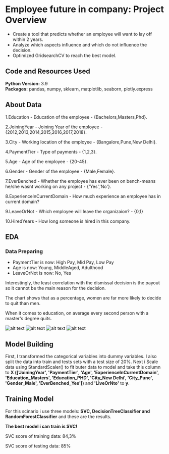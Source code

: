 # Employee future in company: Project Overview 
* Create a tool that predicts whether an employee will want to lay off within 2 years.
* Analyze which aspects influence and which do not influence the decision.
* Optimized GridsearchCV to reach the best model.  

## Code and Resources Used 
**Python Version:** 3.9  
**Packages:** pandas, numpy, sklearn, matplotlib, seaborn, plotly.express

## About Data

1.Education - Education of the employee - {Bachelors,Masters,Phd}.

2.JoiningYear - Joining Year of the employee - {2012,2013,2014,2015,2016,2017,2018}.

3.City - Working location of the employee - {Bangalore,Pune,New Delhi}.

4.PaymentTier - Type of payments - {1,2,3}.

5.Age - Age of the employee - {20-45}.

6.Gender - Gender of the employee - {Male,Female}.

7.EverBenched - Whether the employee has ever been on bench-means he/she wasnt working on any project - {'Yes','No'}.

8.ExperienceInCurrentDomain - How much experience an employee has in current domain?

9.LeaveOrNot - Which employee will leave the organizaion? - {0,1}

10.HiredYears - How long someone is hired in this company.

## EDA
### Data Preparing
* PaymentTier is now: High Pay, Mid Pay, Low Pay
* Age is now: Young, MiddleAged, Adulthood
* LeaveOrNot is now: No, Yes

Interestingly, the least correlation with the dismissal decision is the payout so it cannot be the main reason for the decision.

The chart shows that as a percentage, women are far more likely to decide to quit than men. 

When it comes to education, on average every second person with a master's degree quits. 

![alt text](https://user-images.githubusercontent.com/117313800/226877671-3437779c-74e0-471b-9040-d547880723fc.png "Correlations")
![alt text](https://user-images.githubusercontent.com/117313800/226877632-c590732f-e329-4bff-8e47-5d8a33e70f63.png "Experience")
![alt text](https://user-images.githubusercontent.com/117313800/226877741-65ff1d07-47eb-4f60-a876-fc6361770857.png "Correlations")
![alt text](https://user-images.githubusercontent.com/117313800/226877745-c8794d81-fbfa-4833-b302-412f59471976.png "Gender count")

## Model Building 
First, I transformed the categorical variables into dummy variables. I also split the data into train and tests sets with a test size of 20%.
Next i Scale data using StandardScaler() to fit buter data to model and take this column to
 **X (['JoiningYear', 'PaymentTier', 'Age', 'ExperienceInCurrentDomain', 'Education_Masters', 'Education_PHD', 'City_New Delhi', 'City_Pune', 'Gender_Male', 'EverBenched_Yes'])** and **'LiveOrNto'** to **y**.

## Training Model
For this scinario i use three models: **SVC, DecisionTreeClassifier and RandomForestClassifier** and these are the results.

**The best model i can train is SVC!**
 
 SVC score of training data: 84,3%
 
 SVC score of testing data: 85%
